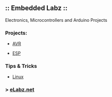 ## :: Embedded Labz ::
Electronics, Microcontrollers and Arduino Projects


### Projects:
- [AVR](https://elabz.net/AVR/)

- [ESP](https://elabz.net/ESP/)


### Tips & Tricks
- [Linux](https://elabz.net/Linux/)


### > [eLabz.net](https://elabz.net)
